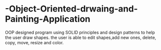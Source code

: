 # -Object-Oriented-drwaing-and-Painting-Application
OOP designed program using SOLID principles and design patterns to help the user draw shapes. the user is able to edit shapes,add new ones, delete, copy, move, resize and color.
